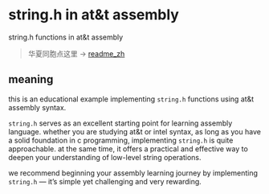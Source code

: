 # string.h in at&t assembly

string.h functions in at&t assembly

>	华夏同胞点这里 -> [readme_zh](https://github.com/3h-young-tea/string_h_atandt/blob/main/README.zh.md)

## meaning

this is an educational example implementing `string.h` functions using at&t assembly syntax.

`string.h` serves as an excellent starting point for learning assembly language. whether you are studying at&t or intel syntax, as long as you have a solid foundation in c programming, implementing `string.h` is quite approachable. at the same time, it offers a practical and effective way to deepen your understanding of low-level string operations.

we recommend beginning your assembly learning journey by implementing `string.h` — it’s simple yet challenging and very rewarding.
